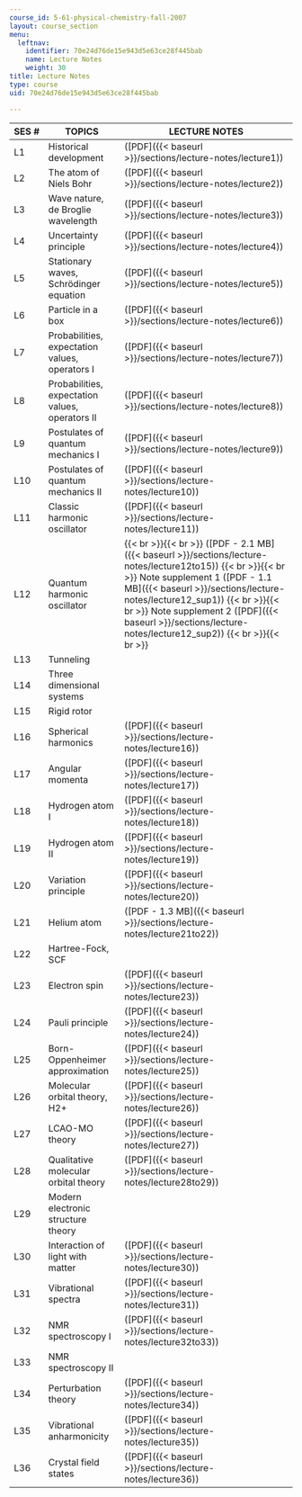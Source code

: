```yaml
---
course_id: 5-61-physical-chemistry-fall-2007
layout: course_section
menu:
  leftnav:
    identifier: 70e24d76de15e943d5e63ce28f445bab
    name: Lecture Notes
    weight: 30
title: Lecture Notes
type: course
uid: 70e24d76de15e943d5e63ce28f445bab

---
```


| SES # | TOPICS | LECTURE NOTES |
| --- | --- | --- |
| L1 | Historical development | ([PDF]({{< baseurl >}}/sections/lecture-notes/lecture1)) |
| L2 | The atom of Niels Bohr | ([PDF]({{< baseurl >}}/sections/lecture-notes/lecture2)) |
| L3 | Wave nature, de Broglie wavelength | ([PDF]({{< baseurl >}}/sections/lecture-notes/lecture3)) |
| L4 | Uncertainty principle | ([PDF]({{< baseurl >}}/sections/lecture-notes/lecture4)) |
| L5 | Stationary waves, Schrödinger equation | ([PDF]({{< baseurl >}}/sections/lecture-notes/lecture5)) |
| L6 | Particle in a box | ([PDF]({{< baseurl >}}/sections/lecture-notes/lecture6)) |
| L7 | Probabilities, expectation values, operators I | ([PDF]({{< baseurl >}}/sections/lecture-notes/lecture7)) |
| L8 | Probabilities, expectation values, operators II | ([PDF]({{< baseurl >}}/sections/lecture-notes/lecture8)) |
| L9 | Postulates of quantum mechanics I | ([PDF]({{< baseurl >}}/sections/lecture-notes/lecture9)) |
| L10 | Postulates of quantum mechanics II | ([PDF]({{< baseurl >}}/sections/lecture-notes/lecture10)) |
| L11 | Classic harmonic oscillator | ([PDF]({{< baseurl >}}/sections/lecture-notes/lecture11)) |
| L12 | Quantum harmonic oscillator |  {{< br >}}{{< br >}} ([PDF - 2.1 MB]({{< baseurl >}}/sections/lecture-notes/lecture12to15)) {{< br >}}{{< br >}} Note supplement 1 ([PDF - 1.1 MB]({{< baseurl >}}/sections/lecture-notes/lecture12_sup1)) {{< br >}}{{< br >}} Note supplement 2 ([PDF]({{< baseurl >}}/sections/lecture-notes/lecture12_sup2)) {{< br >}}{{< br >}}  |
| L13 | Tunneling |
| L14 | Three dimensional systems |
| L15 | Rigid rotor |
| L16 | Spherical harmonics | ([PDF]({{< baseurl >}}/sections/lecture-notes/lecture16)) |
| L17 | Angular momenta | ([PDF]({{< baseurl >}}/sections/lecture-notes/lecture17)) |
| L18 | Hydrogen atom I | ([PDF]({{< baseurl >}}/sections/lecture-notes/lecture18)) |
| L19 | Hydrogen atom II | ([PDF]({{< baseurl >}}/sections/lecture-notes/lecture19)) |
| L20 | Variation principle | ([PDF]({{< baseurl >}}/sections/lecture-notes/lecture20)) |
| L21 | Helium atom | ([PDF - 1.3 MB]({{< baseurl >}}/sections/lecture-notes/lecture21to22)) |
| L22 | Hartree-Fock, SCF |
| L23 | Electron spin | ([PDF]({{< baseurl >}}/sections/lecture-notes/lecture23)) |
| L24 | Pauli principle | ([PDF]({{< baseurl >}}/sections/lecture-notes/lecture24)) |
| L25 | Born-Oppenheimer approximation | ([PDF]({{< baseurl >}}/sections/lecture-notes/lecture25)) |
| L26 | Molecular orbital theory, H2+ | ([PDF]({{< baseurl >}}/sections/lecture-notes/lecture26)) |
| L27 | LCAO-MO theory | ([PDF]({{< baseurl >}}/sections/lecture-notes/lecture27)) |
| L28 | Qualitative molecular orbital theory | ([PDF]({{< baseurl >}}/sections/lecture-notes/lecture28to29)) |
| L29 | Modern electronic structure theory |
| L30 | Interaction of light with matter | ([PDF]({{< baseurl >}}/sections/lecture-notes/lecture30)) |
| L31 | Vibrational spectra | ([PDF]({{< baseurl >}}/sections/lecture-notes/lecture31)) |
| L32 | NMR spectroscopy I | ([PDF]({{< baseurl >}}/sections/lecture-notes/lecture32to33)) |
| L33 | NMR spectroscopy II |
| L34 | Perturbation theory | ([PDF]({{< baseurl >}}/sections/lecture-notes/lecture34)) |
| L35 | Vibrational anharmonicity | ([PDF]({{< baseurl >}}/sections/lecture-notes/lecture35)) |
| L36 | Crystal field states | ([PDF]({{< baseurl >}}/sections/lecture-notes/lecture36))